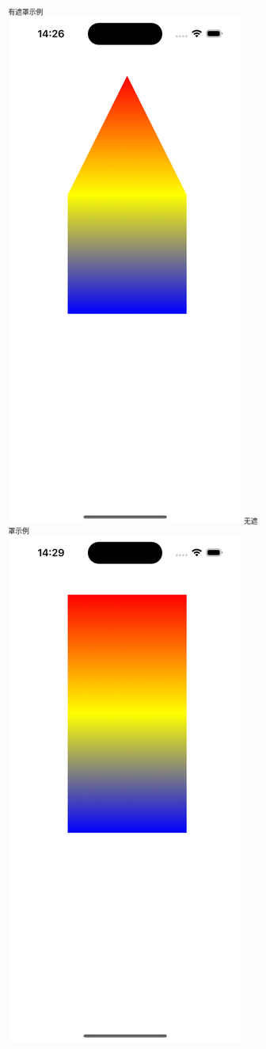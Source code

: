 有遮罩示例
![示例图片](https://github.com/XMSECODE/ESCCAGradientLayerDemo/blob/master/ESCCAGradientLayerDemo/demo.png)
无遮罩示例
![示例图片](https://github.com/XMSECODE/ESCCAGradientLayerDemo/blob/master/ESCCAGradientLayerDemo/demo2.png)
